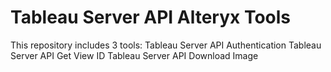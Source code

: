 # Tableau Server API Alteryx Tools

This repository includes 3 tools: 
Tableau Server API Authentication
Tableau Server API Get View ID
Tableau Server API Download Image
